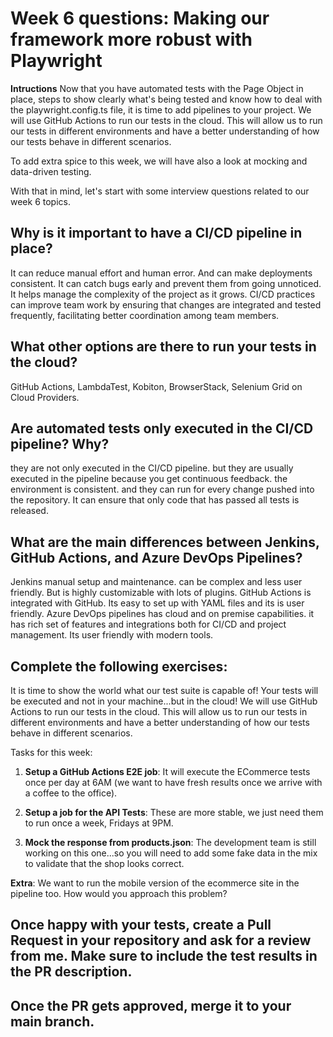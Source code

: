# Week 6 questions: Making our framework more robust with Playwright

**Intructions**
Now that you have automated tests with the Page Object in place, steps to show clearly what's being tested and know how to deal with the playwright.config.ts file, it is time to add pipelines to your project. We will use GitHub Actions to run our tests in the cloud. This will allow us to run our tests in different environments and have a better understanding of how our tests behave in different scenarios.

To add extra spice to this week, we will have also a look at mocking and data-driven testing.

With that in mind, let's start with some interview questions related to our week 6 topics.

## Why is it important to have a CI/CD pipeline in place?
  It can reduce manual effort and human error.
  And can make deployments consistent.
  It can catch bugs early and prevent them from going unnoticed.
  It helps manage the complexity of the project as it grows. 
  CI/CD practices can improve team work by ensuring that changes are integrated and tested frequently, facilitating better coordination among team members.

## What other options are there to run your tests in the cloud?
  GitHub Actions, LambdaTest, Kobiton, BrowserStack, Selenium Grid on Cloud Providers.

## Are automated tests only executed in the CI/CD pipeline? Why?
  they are not only executed in the CI/CD pipeline.
  but they are usually executed in the pipeline because you get continuous feedback. the environment is consistent. and they can run for every change pushed into the repository.
  It can ensure that only code that has passed all tests is released.

## What are the main differences between Jenkins, GitHub Actions, and Azure DevOps Pipelines? 
   Jenkins manual setup and maintenance. can be complex and less user friendly. But is highly customizable with lots of plugins. 
   GitHub Actions is integrated with GitHub. Its easy to set up with YAML files and its is user friendly.
   Azure DevOps pipelines has cloud and on premise capabilities. it has rich set of features and integrations both for CI/CD and  project management. Its user friendly with modern tools.

  

## Complete the following exercises:

It is time to show the world what our test suite is capable of! Your tests will be executed and not in your machine...but in the cloud! We will use GitHub Actions to run our tests in the cloud. This will allow us to run our tests in different environments and have a better understanding of how our tests behave in different scenarios.

Tasks for this week:

1. **Setup a GitHub Actions E2E job**: It will execute the ECommerce tests once per day at 6AM (we want to have fresh results once we arrive with a coffee to the office).

2. **Setup a job for the API Tests**: These are more stable, we just need them to run once a week, Fridays at 9PM.

3. **Mock the response from products.json**: The development team is still working on this one...so you will need to add some fake data in the mix to validate that the shop looks correct.

**Extra**: We want to run the mobile version of the ecommerce site in the pipeline too. How would you approach this problem?

## Once happy with your tests, create a Pull Request in your repository and ask for a review from me. Make sure to include the test results in the PR description.

## Once the PR gets approved, merge it to your main branch.
